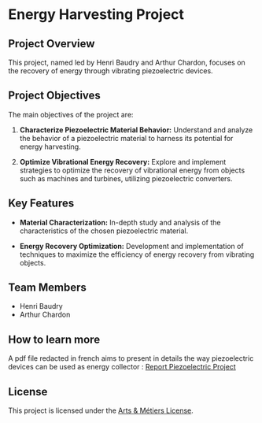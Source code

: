 # Energy Harvesting Project

## Project Overview

This project, named led by Henri Baudry and Arthur Chardon, focuses on the recovery of energy through vibrating piezoelectric devices.

## Project Objectives

The main objectives of the project are:

1. **Characterize Piezoelectric Material Behavior:** Understand and analyze the behavior of a piezoelectric material to harness its potential for energy harvesting.

2. **Optimize Vibrational Energy Recovery:** Explore and implement strategies to optimize the recovery of vibrational energy from objects such as machines and turbines, utilizing piezoelectric converters.

## Key Features

- **Material Characterization:** In-depth study and analysis of the characteristics of the chosen piezoelectric material.

- **Energy Recovery Optimization:** Development and implementation of techniques to maximize the efficiency of energy recovery from vibrating objects.

## Team Members

- Henri Baudry
- Arthur Chardon

## How to learn more
A pdf file redacted in french aims to present in details the way piezoelectric devices can be used as energy collector : [Report Piezoelectric Project](LICENSE)


## License

This project is licensed under the [Arts & Métiers License](LICENSE).
